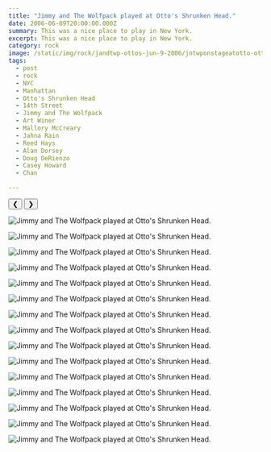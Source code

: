```yaml
---
title: "Jimmy and The Wolfpack played at Otto's Shrunken Head."
date: 2006-06-09T20:00:00.000Z
summary: This was a nice place to play in New York.
excerpt: This was a nice place to play in New York.
category: rock
image: /static/img/rock/jandtwp-ottos-jun-9-2006/jntwponstageatotto-ottos-jun-9-2006.jpg
tags:
  - post 
  - rock
  - NYC
  - Manhattan
  - Otto's Shrunken Head
  - 14th Street
  - Jimmy and The Wolfpack
  - Art Winer
  - Mallory McCreary
  - Jahna Rain
  - Reed Hays
  - Alan Dorsey
  - Doug DeRienzo
  - Casey Howard
  - Chan 

---
```


<div id="viewport">
    <button id="buttonPrevious">&#10094;</button>
    <button id="buttonNext">&#10095;</button>

![Jimmy and The Wolfpack played at Otto's Shrunken Head.](/static/img/rock/jandtwp-ottos-jun-9-2006/jntwponstageatotto-ottos-jun-9-2006.jpg "Jimmy and The Wolfpack played at Otto's Shrunken Head.")

![Jimmy and The Wolfpack played at Otto's Shrunken Head.](/static/img/rock/jandtwp-ottos-jun-9-2006/dave-al-1-ottos-jun-9-2006.jpg "Jimmy and The Wolfpack played at Otto's Shrunken Head.")

![Jimmy and The Wolfpack played at Otto's Shrunken Head.](/static/img/rock/jandtwp-ottos-jun-9-2006/dave-al-2-ottos-jun-9-2006.jpg "Jimmy and The Wolfpack played at Otto's Shrunken Head.")

![Jimmy and The Wolfpack played at Otto's Shrunken Head.](/static/img/rock/jandtwp-ottos-jun-9-2006/dave-dumb-ottos-jun-9-2006.jpg "Jimmy and The Wolfpack played at Otto's Shrunken Head.")

![Jimmy and The Wolfpack played at Otto's Shrunken Head.](/static/img/rock/jandtwp-ottos-jun-9-2006/dave-mallory-ottos-jun-9-2006.jpg "Jimmy and The Wolfpack played at Otto's Shrunken Head.")

![Jimmy and The Wolfpack played at Otto's Shrunken Head.](/static/img/rock/jandtwp-ottos-jun-9-2006/jahna-ottos-jun-9-2006.jpg "Jimmy and The Wolfpack played at Otto's Shrunken Head.")

![Jimmy and The Wolfpack played at Otto's Shrunken Head.](/static/img/rock/jandtwp-ottos-jun-9-2006/casey-with-horn-ottos-jun-9-2006.jpg "Jimmy and The Wolfpack played at Otto's Shrunken Head.")

![Jimmy and The Wolfpack played at Otto's Shrunken Head.](/static/img/rock/jandtwp-ottos-jun-9-2006/casey-gang-signs-ottos-jun-9-2006.jpg "Jimmy and The Wolfpack played at Otto's Shrunken Head.")

![Jimmy and The Wolfpack played at Otto's Shrunken Head.](/static/img/rock/jandtwp-ottos-jun-9-2006/jandtwpchanatotto-ottos-jun-9-2006.jpg "Jimmy and The Wolfpack played at Otto's Shrunken Head.")

![Jimmy and The Wolfpack played at Otto's Shrunken Head.](/static/img/rock/jandtwp-ottos-jun-9-2006/jandtwpcutefan-ottos-jun-9-2006.jpg "Jimmy and The Wolfpack played at Otto's Shrunken Head.")

![Jimmy and The Wolfpack played at Otto's Shrunken Head.](/static/img/rock/jandtwp-ottos-jun-9-2006/jandtwpcutefan2-ottos-jun-9-2006.jpg "Jimmy and The Wolfpack played at Otto's Shrunken Head.")

![Jimmy and The Wolfpack played at Otto's Shrunken Head.](/static/img/rock/jandtwp-ottos-jun-9-2006/altrashed-ottos-jun-9-2006.jpg "Jimmy and The Wolfpack played at Otto's Shrunken Head.")

![Jimmy and The Wolfpack played at Otto's Shrunken Head.](/static/img/rock/jandtwp-ottos-jun-9-2006/al-and-reed-ottos-jun-9-2006.jpg "Jimmy and The Wolfpack played at Otto's Shrunken Head.")

![Jimmy and The Wolfpack played at Otto's Shrunken Head.](/static/img/rock/jandtwp-ottos-jun-9-2006/al-makes-face-ottos-jun-9-2006.jpg "Jimmy and The Wolfpack played at Otto's Shrunken Head.")

![Jimmy and The Wolfpack played at Otto's Shrunken Head.](/static/img/rock/jandtwp-ottos-jun-9-2006/alpickled-ottos-jun-9-2006.jpg "Jimmy and The Wolfpack played at Otto's Shrunken Head.")
</div>
<div id="caption"></div>